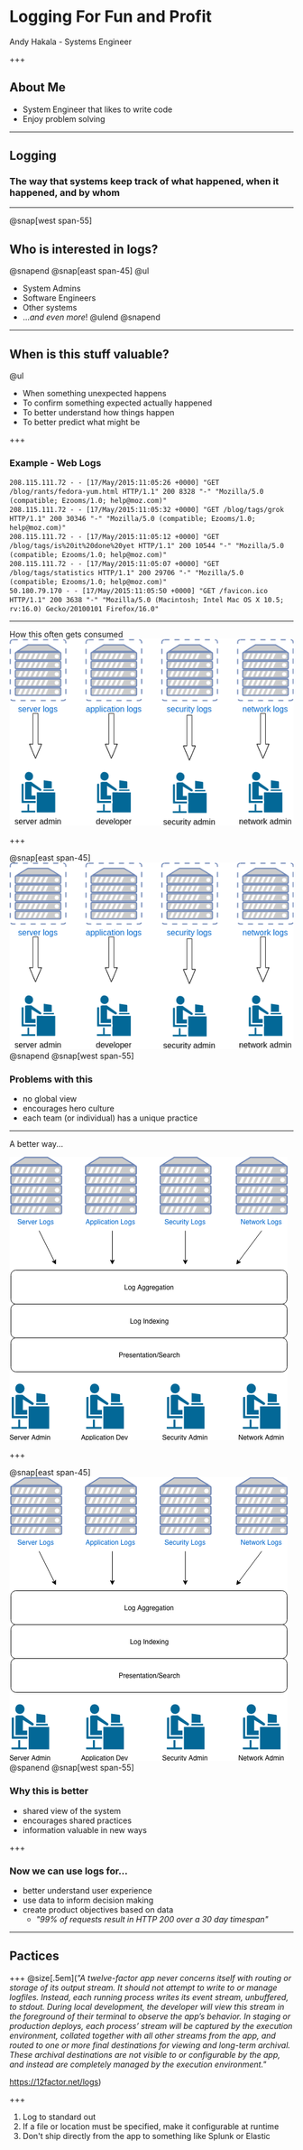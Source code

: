 # Logging For Fun and Profit 
Andy Hakala - Systems Engineer

+++

## About Me
 - System Engineer that likes to write code
 - Enjoy problem solving

---

## __Logging__
### The way that systems keep track of what happened, when it happened, and by whom
---
@snap[west span-55]
## Who is interested in logs?
@snapend
@snap[east span-45]
@ul
 - System Admins
 - Software Engineers
 - Other systems
 - ...*and even more*!
@ulend
@snapend

---

## When is this stuff valuable?
@ul 
 - When something unexpected happens
 - To confirm something expected actually happened
 - To better understand how things happen
 - To better predict what might be

+++
### Example - Web Logs
```
208.115.111.72 - - [17/May/2015:11:05:26 +0000] "GET /blog/rants/fedora-yum.html HTTP/1.1" 200 8328 "-" "Mozilla/5.0 (compatible; Ezooms/1.0; help@moz.com)"
208.115.111.72 - - [17/May/2015:11:05:32 +0000] "GET /blog/tags/grok HTTP/1.1" 200 30346 "-" "Mozilla/5.0 (compatible; Ezooms/1.0; help@moz.com)"
208.115.111.72 - - [17/May/2015:11:05:12 +0000] "GET /blog/tags/is%20it%20done%20yet HTTP/1.1" 200 10544 "-" "Mozilla/5.0 (compatible; Ezooms/1.0; help@moz.com)"
208.115.111.72 - - [17/May/2015:11:05:07 +0000] "GET /blog/tags/statistics HTTP/1.1" 200 29706 "-" "Mozilla/5.0 (compatible; Ezooms/1.0; help@moz.com)"
50.180.79.170 - - [17/May/2015:11:05:50 +0000] "GET /favicon.ico HTTP/1.1" 200 3638 "-" "Mozilla/5.0 (Macintosh; Intel Mac OS X 10.5; rv:16.0) Gecko/20100101 Firefox/16.0"
```


---
How this often gets consumed
![](logging/assets/img/Logging.png)

+++

@snap[east span-45]
![](logging/assets/Logging.png)
@snapend
@snap[west span-55]
### Problems with this
 - no global view
 - encourages hero culture
 - each team (or individual) has a unique practice

---
A better way...

![](logging/assets/img/Log-Agg.png)

+++

@snap[east span-45]
![](logging/assets/img/Log-Agg.png)
@spanend
@snap[west span-55]
### Why this is better
 - shared view of the system
 - encourages shared practices
 - information valuable in new ways

+++
### Now we can use logs for...
 - better understand user experience
 - use data to inform decision making
 - create product objectives based on data
   - _"99% of requests result in HTTP 200 over a 30 day timespan"_

---
## Pactices

+++
@size[.5em](_"A twelve-factor app never concerns itself with routing or storage of its output stream. It should not attempt to write to or manage logfiles. Instead, each running process writes its event stream, unbuffered, to stdout. During local development, the developer will view this stream in the foreground of their terminal to observe the app’s behavior. In staging or production deploys, each process’ stream will be captured by the execution environment, collated together with all other streams from the app, and routed to one or more final destinations for viewing and long-term archival. These archival destinations are not visible to or configurable by the app, and instead are completely managed by the execution environment."_

https://12factor.net/logs)

+++
1. Log to standard out
2. If a file or location must be specified, make it configurable at runtime
3. Don't ship directly from the app to something like Splunk or Elastic 



